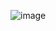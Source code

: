 ![image](https://user-images.githubusercontent.com/62753044/236879570-90e8fe06-b82a-4091-89df-27abef3f886c.png)

